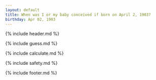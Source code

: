 ```yaml
---
layout: default
title: When was I or my baby conceived if born on April 2, 1903?
birthday: Apr 02, 1903
---
```


{% include header.md %}

{% include guess.md %}

{% include calculate.md %}

{% include safety.md %}

{% include footer.md %}



